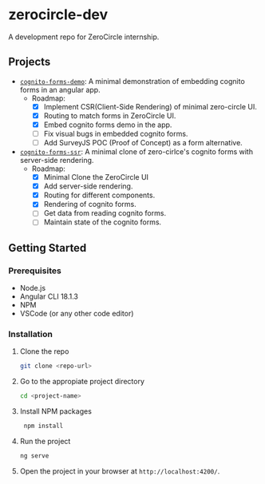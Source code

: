 # zerocircle-dev
A development repo for ZeroCircle internship.

## Projects

- [`cognito-forms-demo`](./cognito-forms): A minimal demonstration of embedding cognito forms in an angular app.
    - Roadmap:
        - [x] Implement CSR(Client-Side Rendering) of minimal zero-circle UI.
        - [x] Routing to match forms in ZeroCircle UI.
        - [x] Embed cognito forms demo in the app.
        - [ ] Fix visual bugs in embedded cognito forms.
        - [ ] Add SurveyJS POC (Proof of Concept) as a form alternative.

- [`cognito-forms-ssr`](./cognito-forms-ssr): A minimal clone of zero-cirlce's cognito forms with server-side rendering.
    - Roadmap:
        - [x] Minimal Clone the ZeroCircle UI
        - [x] Add server-side rendering.
        - [x] Routing for different components.
        - [x] Rendering of cognito forms.
        - [ ] Get data from reading cognito forms.
        - [ ] Maintain state of the cognito forms.

## Getting Started

### Prerequisites

- Node.js
- Angular CLI 18.1.3
- NPM
- VSCode (or any other code editor)

### Installation

1. Clone the repo
   ```sh
   git clone <repo-url>
   ```

2. Go to the appropiate project directory
   ```sh
   cd <project-name>
   ```

3. Install NPM packages
   ```sh
    npm install
    ```

4. Run the project
    ```sh
    ng serve
    ```

5. Open the project in your browser at `http://localhost:4200/`.
